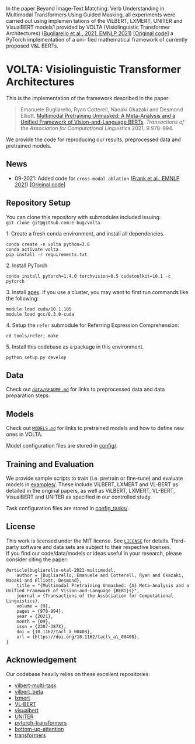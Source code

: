 In the paper Beyond Image-Text Matching: Verb Understanding in Multimodal Transformers Using Guided Masking, all experiments were carried out using implemen tations of the ViLBERT, LXMERT, UNITER and VisualBERT models1 provided by VOLTA (Visiolinguistic Transformer Architectures) ([Bugliarello
et al., 2021, EMNLP 2021](https://arxiv.org/abs/2011.15124)) [[Original code](https://github.com/e-bug/cross-modal-ablation)] a PyTorch implementation of a uni-
fied mathematical framework of currently proposed
V&L BERTs. 

# VOLTA: Visiolinguistic Transformer Architectures

This is the implementation of the framework described in the paper:
> Emanuele Bugliarello, Ryan Cotterell, Naoaki Okazaki and Desmond Elliott. [Multimodal Pretraining Unmasked: A Meta-Analysis and a Unified Framework of Vision-and-Language BERTs](https://arxiv.org/abs/2011.15124). _Transactions of the Association for Computational Linguistics_ 2021; 9 978–994.

We provide the code for reproducing our results, preprocessed data and pretrained models.

## News
- 09-2021: Added code for `cross-modal ablation` ([Frank et al., EMNLP 2021](https://arxiv.org/pdf/2109.04448.pdf)) [[Original code](https://github.com/e-bug/cross-modal-ablation)]


## Repository Setup

You can clone this repository with submodules included issuing: <br>
`git clone git@github.com:e-bug/volta`

1\. Create a fresh conda environment, and install all dependencies.
```text
conda create -n volta python=3.6
conda activate volta
pip install -r requirements.txt
```

2\. Install PyTorch
```text
conda install pytorch=1.4.0 torchvision=0.5 cudatoolkit=10.1 -c pytorch
```

3\. Install [apex](https://github.com/NVIDIA/apex).
If you use a cluster, you may want to first run commands like the following:
```text
module load cuda/10.1.105
module load gcc/8.3.0-cuda
```

4\. Setup the `refer` submodule for Referring Expression Comprehension:
```
cd tools/refer; make
```

5\. Install this codebase as a package in this environment.
```text
python setup.py develop
```


## Data

Check out [`data/README.md`](data/README.md) for links to preprocessed data and data preparation steps.


## Models

Check out [`MODELS.md`](MODELS.md) for links to pretrained models and how to define new ones in VOLTA.

Model configuration files are stored in [config/](config). 


## Training and Evaluation

We provide sample scripts to train (i.e. pretrain or fine-tune) and evaluate models in [examples/](examples).
These include ViLBERT, LXMERT and VL-BERT as detailed in the original papers, 
as well as ViLBERT, LXMERT, VL-BERT, VisualBERT and UNITER as specified in our controlled study.

Task configuration files are stored in [config_tasks/](config_tasks).


## License

This work is licensed under the MIT license. See [`LICENSE`](LICENSE) for details. 
Third-party software and data sets are subject to their respective licenses. <br>
If you find our code/data/models or ideas useful in your research, please consider citing the paper:
```
@article{bugliarello-etal-2021-multimodal,
    author = {Bugliarello, Emanuele and Cotterell, Ryan and Okazaki, Naoaki and Elliott, Desmond},
    title = "{Multimodal Pretraining Unmasked: {A} Meta-Analysis and a Unified Framework of Vision-and-Language {BERT}s}",
    journal = {Transactions of the Association for Computational Linguistics},
    volume = {9},
    pages = {978-994},
    year = {2021},
    month = {09},
    issn = {2307-387X},
    doi = {10.1162/tacl_a_00408},
    url = {https://doi.org/10.1162/tacl\_a\_00408},
}
```


## Acknowledgement

Our codebase heavily relies on these excellent repositories:
- [vilbert-multi-task](https://github.com/facebookresearch/vilbert-multi-task)
- [vilbert_beta](https://github.com/jiasenlu/vilbert_beta)
- [lxmert](https://github.com/airsplay/lxmert)
- [VL-BERT](https://github.com/jackroos/VL-BERT)
- [visualbert](https://github.com/uclanlp/visualbert)
- [UNITER](https://github.com/ChenRocks/UNITER)
- [pytorch-transformers](https://github.com/huggingface/pytorch-transformers)
- [bottom-up-attention](https://github.com/peteanderson80/bottom-up-attention)
- [transformers](https://github.com/huggingface/transformers)
